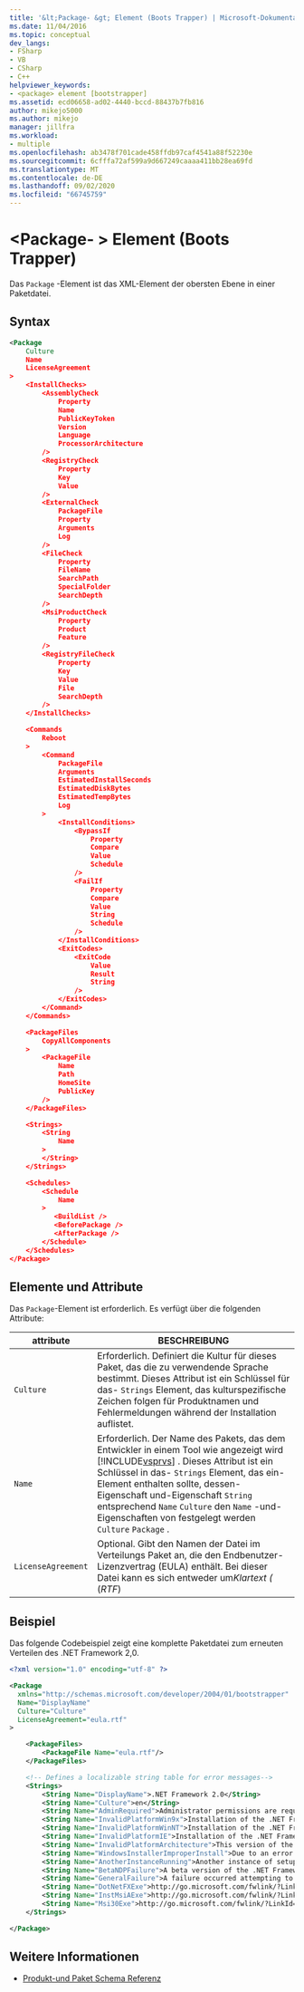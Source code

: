 ```yaml
---
title: '&lt;Package- &gt; Element (Boots Trapper) | Microsoft-Dokumentation'
ms.date: 11/04/2016
ms.topic: conceptual
dev_langs:
- FSharp
- VB
- CSharp
- C++
helpviewer_keywords:
- <package> element [bootstrapper]
ms.assetid: ecd06658-ad02-4440-bccd-88437b7fb816
author: mikejo5000
ms.author: mikejo
manager: jillfra
ms.workload:
- multiple
ms.openlocfilehash: ab3478f701cade458ffdb97caf4541a88f52230e
ms.sourcegitcommit: 6cfffa72af599a9d667249caaaa411bb28ea69fd
ms.translationtype: MT
ms.contentlocale: de-DE
ms.lasthandoff: 09/02/2020
ms.locfileid: "66745759"
---
```

# <a name="ltpackagegt-element-bootstrapper"></a>&lt;Package- &gt; Element (Boots Trapper)
Das `Package` -Element ist das XML-Element der obersten Ebene in einer Paketdatei.

## <a name="syntax"></a>Syntax

```xml
<Package
    Culture
    Name
    LicenseAgreement
>
    <InstallChecks>
        <AssemblyCheck
            Property
            Name
            PublicKeyToken
            Version
            Language
            ProcessorArchitecture
        />
        <RegistryCheck
            Property
            Key
            Value
        />
        <ExternalCheck
            PackageFile
            Property
            Arguments
            Log
        />
        <FileCheck
            Property
            FileName
            SearchPath
            SpecialFolder
            SearchDepth
        />
        <MsiProductCheck
            Property
            Product
            Feature
        />
        <RegistryFileCheck
            Property
            Key
            Value
            File
            SearchDepth
        />
    </InstallChecks>

    <Commands
        Reboot
    >
        <Command
            PackageFile
            Arguments
            EstimatedInstallSeconds
            EstimatedDiskBytes
            EstimatedTempBytes
            Log
        >
            <InstallConditions>
                <BypassIf
                    Property
                    Compare
                    Value
                    Schedule
                />
                <FailIf
                    Property
                    Compare
                    Value
                    String
                    Schedule
                />
            </InstallConditions>
            <ExitCodes>
                <ExitCode
                    Value
                    Result
                    String
                />
            </ExitCodes>
        </Command>
    </Commands>

    <PackageFiles
        CopyAllComponents
    >
        <PackageFile
            Name
            Path
            HomeSite
            PublicKey
        />
    </PackageFiles>

    <Strings>
        <String
            Name
        >
        </String>
    </Strings>

    <Schedules>
        <Schedule
            Name
        >
           <BuildList />
           <BeforePackage />
           <AfterPackage />
        </Schedule>
    </Schedules>
</Package>
```

## <a name="elements-and-attributes"></a>Elemente und Attribute
 Das `Package`-Element ist erforderlich. Es verfügt über die folgenden Attribute:

| attribute | BESCHREIBUNG |
|--------------------| - |
| `Culture` | Erforderlich. Definiert die Kultur für dieses Paket, das die zu verwendende Sprache bestimmt. Dieses Attribut ist ein Schlüssel für das- `Strings` Element, das kulturspezifische Zeichen folgen für Produktnamen und Fehlermeldungen während der Installation auflistet. |
| `Name` | Erforderlich. Der Name des Pakets, das dem Entwickler in einem Tool wie angezeigt wird [!INCLUDE[vsprvs](../code-quality/includes/vsprvs_md.md)] . Dieses Attribut ist ein Schlüssel in das- `Strings` Element, das ein-Element enthalten sollte, dessen-Eigenschaft und-Eigenschaft `String` entsprechend `Name` `Culture` den `Name` -und-Eigenschaften von festgelegt werden `Culture` `Package` . |
| `LicenseAgreement` | Optional. Gibt den Namen der Datei im Verteilungs Paket an, die den Endbenutzer-Lizenzvertrag (EULA) enthält.  Bei dieser Datei kann es sich entweder um*Klartext (* (*RTF*) |

## <a name="example"></a>Beispiel
 Das folgende Codebeispiel zeigt eine komplette Paketdatei zum erneuten Verteilen des .NET Framework 2,0.

```xml
<?xml version="1.0" encoding="utf-8" ?>

<Package
  xmlns="http://schemas.microsoft.com/developer/2004/01/bootstrapper"
  Name="DisplayName"
  Culture="Culture"
  LicenseAgreement="eula.rtf"
>

    <PackageFiles>
        <PackageFile Name="eula.rtf"/>
    </PackageFiles>

    <!-- Defines a localizable string table for error messages-->
    <Strings>
        <String Name="DisplayName">.NET Framework 2.0</String>
        <String Name="Culture">en</String>
        <String Name="AdminRequired">Administrator permissions are required to install the .NET Framework 2.0. Contact your administrator.</String>
        <String Name="InvalidPlatformWin9x">Installation of the .NET Framework 2.0 is not supported on Windows 95. Contact your application vendor.</String>
        <String Name="InvalidPlatformWinNT">Installation of the .NET Framework 2.0 is not supported on Windows NT 4.0. Contact your application vendor.</String>
        <String Name="InvalidPlatformIE">Installation of the .NET Framework 2.0 requires Internet Explorer 5.01 or greater. Contact your application vendor.</String>
        <String Name="InvalidPlatformArchitecture">This version of the .NET Framework 2.0 is not supported on a 64-bit operating system. Contact your application vendor.</String>
        <String Name="WindowsInstallerImproperInstall">Due to an error with Windows Installer, the installation of the .NET Framework 2.0 cannot proceed.</String>
        <String Name="AnotherInstanceRunning">Another instance of setup is already running. The running instance must complete before this setup can proceed.</String>
        <String Name="BetaNDPFailure">A beta version of the .NET Framework was detected on the computer. Uninstall any previous beta versions of .NET Framework before continuing.</String>
        <String Name="GeneralFailure">A failure occurred attempting to install the .NET Framework 2.0.</String>
        <String Name="DotNetFXExe">http://go.microsoft.com/fwlink/?LinkId=37283</String>
        <String Name="InstMsiAExe">http://go.microsoft.com/fwlink/?LinkId=37285</String>
        <String Name="Msi30Exe">http://go.microsoft.com/fwlink/?LinkId=37287</String>
    </Strings>

</Package>
```

## <a name="see-also"></a>Weitere Informationen
- [Produkt-und Paket Schema Referenz](../deployment/product-and-package-schema-reference.md)